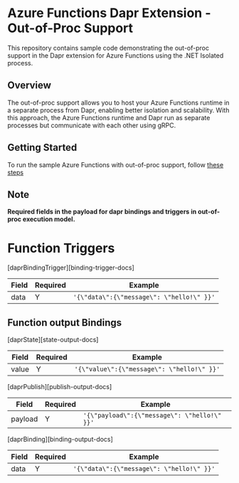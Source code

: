 # Azure Functions Dapr Extension - Out-of-Proc Support

This repository contains sample code demonstrating the out-of-proc support in the Dapr extension for Azure Functions using the .NET Isolated process.

## Overview

The out-of-proc support allows you to host your Azure Functions runtime in a separate process from Dapr, enabling better isolation and scalability. With this approach, the Azure Functions runtime and Dapr run as separate processes but communicate with each other using gRPC.

## Getting Started

To run the sample Azure Functions with out-of-proc support, follow [these steps][dotnet-out-of-proc-samples]

## Note

**Required fields in the payload for dapr bindings and triggers in out-of-proc execution model.**

# Function Triggers
[daprBindingTrigger][binding-trigger-docs]

| Field | Required | Example |
| -- | -- | -- |
| data | Y | ```'{\"data\":{\"message\": \"hello!\" }}'``` |

## Function output Bindings

[daprState][state-output-docs]

| Field | Required | Example |
| -- | -- | -- |
| value | Y | ```'{\"value\":{\"message\": \"hello!\" }}'``` |

[daprPublish][publish-output-docs]

| Field | Required | Example |
| -- | -- | -- |
| payload | Y | ```'{\"payload\":{\"message\": \"hello!\" }}'``` |

[daprBinding][binding-output-docs]

| Field | Required | Example |
| -- | -- | -- |
| data | Y | ```'{\"data\":{\"message\": \"hello!\" }}'``` |

[dotnet-out-of-proc-samples]: ../samples/dotnet-isolated-azurefunction/README.md

